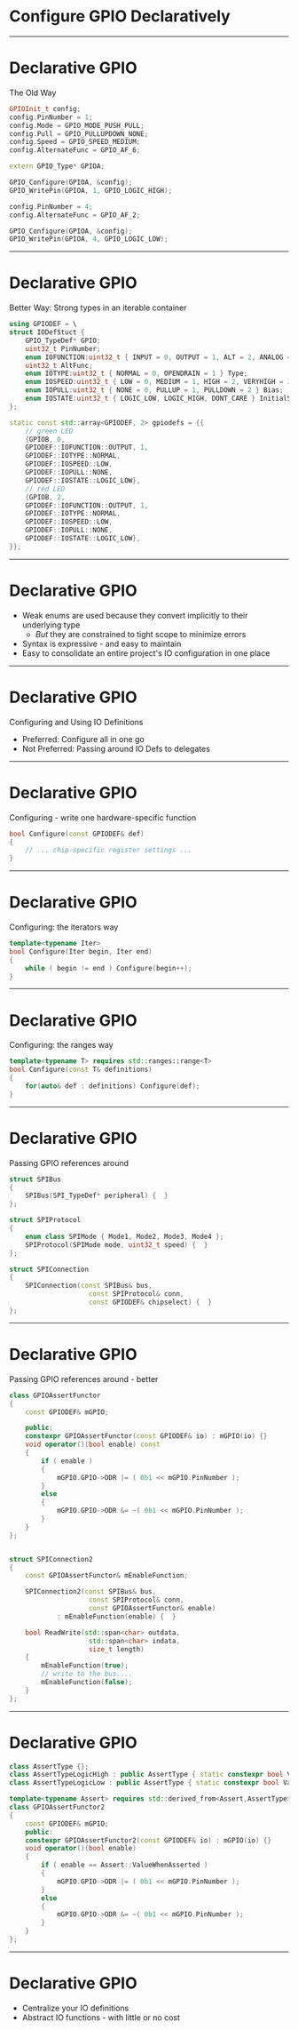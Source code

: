# Configure GPIO Declaratively
---
# Declarative GPIO
The Old Way
```c++ [1-6|10-11|13-17]
GPIOInit_t config;
config.PinNumber = 1;
config.Mode = GPIO_MODE_PUSH_PULL;
config.Pull = GPIO_PULLUPDOWN_NONE;
config.Speed = GPIO_SPEED_MEDIUM;
config.AlternateFunc = GPIO_AF_6;

extern GPIO_Type* GPIOA;

GPIO_Configure(GPIOA, &config);
GPIO_WritePin(GPIOA, 1, GPIO_LOGIC_HIGH);

config.PinNumber = 4;
config.AlternateFunc = GPIO_AF_2;

GPIO_Configure(GPIOA, &config);
GPIO_WritePin(GPIOA, 4, GPIO_LOGIC_LOW);

```
---
# Declarative GPIO
Better Way: Strong types in an iterable container
```c++ [1-12|13-30]
using GPIODEF = \
struct IODefStuct {
    GPIO_TypeDef* GPIO;
    uint32_t PinNumber;
    enum IOFUNCTION:uint32_t { INPUT = 0, OUTPUT = 1, ALT = 2, ANALOG = 3 } Function;
    uint32_t AltFunc;
    enum IOTYPE:uint32_t { NORMAL = 0, OPENDRAIN = 1 } Type;
    enum IOSPEED:uint32_t { LOW = 0, MEDIUM = 1, HIGH = 2, VERYHIGH = 3 } Speed;
    enum IOPULL:uint32_t { NONE = 0, PULLUP = 1, PULLDOWN = 2 } Bias;
    enum IOSTATE:uint32_t { LOGIC_LOW, LOGIC_HIGH, DONT_CARE } InitialState;
};

static const std::array<GPIODEF, 2> gpiodefs = {{
    // green LED
    {GPIOB, 0, 
    GPIODEF::IOFUNCTION::OUTPUT, 1, 
    GPIODEF::IOTYPE::NORMAL, 
    GPIODEF::IOSPEED::LOW, 
    GPIODEF::IOPULL::NONE, 
    GPIODEF::IOSTATE::LOGIC_LOW},
    // red LED
    {GPIOB, 2, 
    GPIODEF::IOFUNCTION::OUTPUT, 1, 
    GPIODEF::IOTYPE::NORMAL, 
    GPIODEF::IOSPEED::LOW, 
    GPIODEF::IOPULL::NONE, 
    GPIODEF::IOSTATE::LOGIC_LOW},
}};
```
---
# Declarative GPIO
* Weak enums are used because they convert implicitly to their underlying type
    * *But* they are constrained to tight scope to minimize errors
* Syntax is expressive - and easy to maintain
* Easy to consolidate an entire project's IO configuration in one place
---
# Declarative GPIO
Configuring and Using IO Definitions
* Preferred: Configure all in one go
* Not Preferred: Passing around IO Defs to delegates
---
# Declarative GPIO
Configuring - write one hardware-specific function
```c++
bool Configure(const GPIODEF& def)
{
    // ... chip-specific register settings ...
}
```
---
# Declarative GPIO
Configuring: the iterators way
```c++
template<typename Iter>
bool Configure(Iter begin, Iter end)
{
    while ( begin != end ) Configure(begin++);
}
```
---
# Declarative GPIO
Configuring: the ranges way
```c++
template<typename T> requires std::ranges::range<T>
bool Configure(const T& definitions)
{
    for(auto& def : definitions) Configure(def);
}
```
---
# Declarative GPIO
Passing GPIO references around 
```c++ 
struct SPIBus
{
    SPIBus(SPI_TypeDef* peripheral) {  }
};

struct SPIProtocol
{
    enum class SPIMode { Mode1, Mode2, Mode3, Mode4 };
    SPIProtocol(SPIMode mode, uint32_t speed) {  }
};

struct SPIConnection
{
    SPIConnection(const SPIBus& bus, 
                    const SPIProtocol& conn, 
                    const GPIODEF& chipselect) {  }
};
```
---
# Declarative GPIO
Passing GPIO references around - better
```c++ [1-18|6|7-17|21-37|25-28|30-37]
class GPIOAssertFunctor
{
    const GPIODEF& mGPIO;

    public:
    constexpr GPIOAssertFunctor(const GPIODEF& io) : mGPIO(io) {}
    void operator()(bool enable) const
    {
        if ( enable )
        {
            mGPIO.GPIO->ODR |= ( 0b1 << mGPIO.PinNumber );
        }
        else
        {
            mGPIO.GPIO->ODR &= ~( 0b1 << mGPIO.PinNumber );
        }
    }
};


struct SPIConnection2
{
    const GPIOAssertFunctor& mEnableFunction;

    SPIConnection2(const SPIBus& bus, 
                    const SPIProtocol& conn, 
                    const GPIOAssertFunctor& enable) 
            : mEnableFunction(enable) {  }

    bool ReadWrite(std::span<char> outdata, 
                    std::span<char> indata, 
                    size_t length)
    {
        mEnableFunction(true);
        // write to the bus....
        mEnableFunction(false);
    }
};
```
---
# Declarative GPIO
```c++ [1-3|5-6|6-22]
class AssertType {};
class AssertTypeLogicHigh : public AssertType { static constexpr bool ValueWhenAsserted = true; };
class AssertTypeLogicLow : public AssertType { static constexpr bool ValueWhenAsserted = false; };

template<typename Assert> requires std::derived_from<Assert,AssertType>
class GPIOAssertFunctor2
{
    const GPIODEF& mGPIO;
    public:
    constexpr GPIOAssertFunctor2(const GPIODEF& io) : mGPIO(io) {}
    void operator()(bool enable)
    {
        if ( enable == Assert::ValueWhenAsserted )
        {
            mGPIO.GPIO->ODR |= ( 0b1 << mGPIO.PinNumber );
        }
        else
        {
            mGPIO.GPIO->ODR &= ~( 0b1 << mGPIO.PinNumber );
        }
    }
};
```
---
# Declarative GPIO
* Centralize your IO definitions
* Abstract IO functions - with little or no cost


